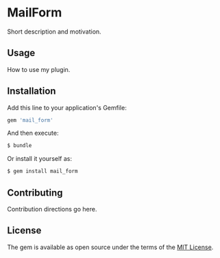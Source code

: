 # MailForm
Short description and motivation.

## Usage
How to use my plugin.

## Installation
Add this line to your application's Gemfile:

```ruby
gem 'mail_form'
```

And then execute:
```bash
$ bundle
```

Or install it yourself as:
```bash
$ gem install mail_form
```

## Contributing
Contribution directions go here.

## License
The gem is available as open source under the terms of the [MIT License](http://opensource.org/licenses/MIT).
